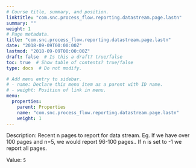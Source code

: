 ```yaml
---
# Course title, summary, and position.
linktitle: "com.snc.process_flow.reporting.datastream.page.lastn"
summary: ""
weight: 1
# Page metadata.
title: "com.snc.process_flow.reporting.datastream.page.lastn"
date: "2018-09-09T00:00:00Z"
lastmod: "2018-09-09T00:00:00Z"
draft: false  # Is this a draft? true/false
toc: true  # Show table of contents? true/false
type: docs  # Do not modify.

# Add menu entry to sidebar.
# - name: Declare this menu item as a parent with ID name.
# - weight: Position of link in menu.
menu:
  properties:
    parent: Properties
    name: "com.snc.process_flow.reporting.datastream.page.lastn"
    weight: 1
---
```


Description: Recent n pages to report for data stream.  Eg. If we have over 100 pages and n=5, we would report 96-100 pages.. If n is set to -1 we report all pages.


Value: `5`